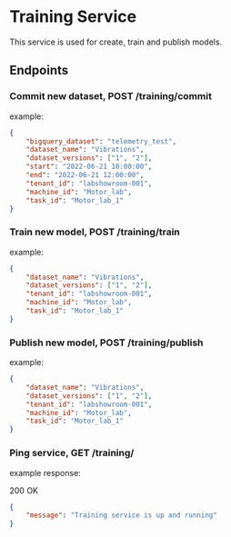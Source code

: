 # Training Service

This service is used for create, train and publish models.

## Endpoints


### Commit new dataset, POST /training/commit

example:

```json
{
    "bigquery_dataset": "telemetry_test",
    "dataset_name": "Vibrations",
    "dataset_versions": ["1", "2"],
    "start": "2022-06-21 10:00:00",
    "end": "2022-06-21 12:00:00",
    "tenant_id": "labshowroom-001",
    "machine_id": "Motor_lab",
    "task_id": "Motor_lab_1"
}
```

### Train new model, POST /training/train

example:

```json
{
    "dataset_name": "Vibrations",
    "dataset_versions": ["1", "2"],
    "tenant_id": "labshowroom-001",
    "machine_id": "Motor_lab",
    "task_id": "Motor_lab_1"
}
```

### Publish new model, POST /training/publish

example:

```json
{
    "dataset_name": "Vibrations",
    "dataset_versions": ["1", "2"],
    "tenant_id": "labshowroom-001",
    "machine_id": "Motor_lab",
    "task_id": "Motor_lab_1"
}
```

### Ping service, GET /training/

example response:

200 OK
```json
{
    "message": "Training service is up and running"
}
```
